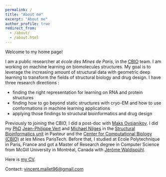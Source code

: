```yaml
---
permalink: /
title: "About me"
excerpt: "About me"
author_profile: true
redirect_from: 
  - /about/
  - /about.html
---
```


Welcome to my home page!

I am a public researcher at _école des Mines de Paris_, in the [CBIO](https://cbio.mines-paristech.fr/) team. I am working on machine learning on biomolecules structures. My goal is to leverage the increasing amount of structural data with geometric deep learning to transform the fields of structural biology and drug design. 
I have three research directions : 
- finding the right representation for learning on RNA and protein structures
- finding how to go beyond static structures with cryo-EM and how to use conformations in machine learning applications
- applying those findings to structural bioinformatics and drug design

Previously to joining the CBIO, I did a post-doc with [Maks Ovsjanikov](https://scholar.google.fr/citations?user=0IsSPNEAAAAJ&hl=en).
I did my [PhD](/files/PhD_vf.pdf) [Jean-Philippe Vert](https://scholar.google.fr/citations?user=pqpxh7IAAAAJ&hl=en) and [Michael Nilges](https://scholar.google.fr/citations?user=FlN-N-EAAAAJ&hl=en) in the [Structural Bioinformatics unit](https://research.pasteur.fr/en/team/structural-bioinformatics/) in Pasteur and the [Center for Computational Biology (CBIO)](https://cbio.mines-paristech.fr/) 
at les Mines ParisTech. Before that, I studied at Ecole Polytechnique in Paris, France and got a Master of Research degree 
in Computer Science from McGill University in Montréal, Canada with 
[Jérôme Waldispühl](https://scholar.google.fr/citations?user=IVZp2gQAAAAJ&hl=en).

Here is [my CV](/files/CV.pdf).

Contact: vincent.mallet96@gmail.com
